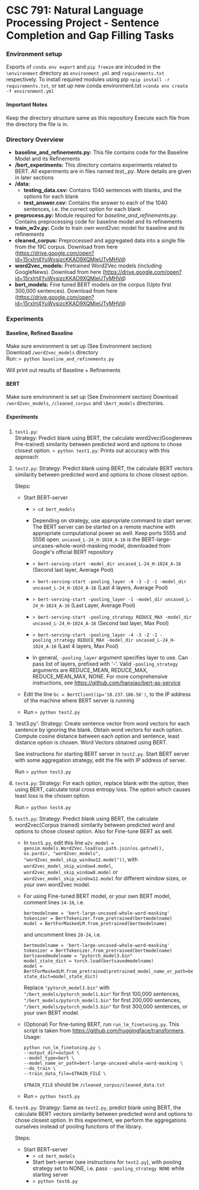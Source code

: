 # CSC 791: Natural Language Processing Project - Sentence Completion and Gap Filling Tasks

### Environment setup 
Exports of `conda env export` and `pip freeze` are inlcuded in the `\environment` directory as `environment.yml` and `requirements.txt` respectively.
To install required modules using pip `>pip install -r requirements.txt`, or
set up new conda environment.txt `>conda env create -f environment.yml`

#### Important Notes
Keep the directory structure same as this repository
Execute each file from the directory the file is in.
### Directory Overview
- **baseline_and_refinements.py:** This file contains code for the Baseline Model and its Refinements
- **/bert_experiments:** This  directory contains experiments related to BERT. All experiments are in files named *test_<num>.py*. More details are given in later sections
- **/data:**
  - **testing_data.csv:** Contains 1040 sentences with blanks, and the options for each blank
  - **test_answer.csv:** Contains the answer to each of the 1040 sentences, i.e. the correct option for each blank
- **preprocess.py:** Module required for *baseline_and_refinements.py*. Contains preprocessing code for baseline model and its refinements
- **train_w2v.py:** Code to train own word2vec model for baseline and its refinements
- **cleaned_corpus:** Preprocessed and aggregated data into a single file from the 19C corpus. Download from here (https://drive.google.com/open?id=15rxIrt4YuWvsjzcKKAD9XQMieUTyMHVd) 
- **word2vec_models:** Pretrained Word2Vec models (including GoogleNews). Download from here (https://drive.google.com/open?id=15rxIrt4YuWvsjzcKKAD9XQMieUTyMHVd) 
- **bert_models:** Fine tuned BERT models on the corpus (Upto first 300,000 sentences). Download from here (https://drive.google.com/open?id=15rxIrt4YuWvsjzcKKAD9XQMieUTyMHVd)

### Experiments

#### Baseline, Refined Baseline
Make sure environment is set up (See Environment section)  
Download `/word2vec_models` directory  
Run:
`> python baseline_and_refinements.py`

Will print out results of Baseline + Refinements

#### BERT
Make sure environment is set up (See Environment section)
Download `/word2vec_models`, `/cleaned_corpus` and `\bert_models` directories.

##### Experiments
1. `test1.py`:  
Strategy: Predict blank using BERT, the calculate word2vec(Googlenews Pre-trained) similarity between predicted word and options to chose closest option.
`> python test1.py`: Prints out accuracy with this approach

2. `test2.py`:
Strategy: Predict blank using BERT, the calculate BERT vectors similarity between predicted word and options to chose closest option.

    Steps:
    - Start BERT-server
        - `> cd bert_models`
        - Depending on strategy, use appropriate command to start server. The BERT server can be started on a remote machine with appropriate computational power as well. Keep ports 5555 and 5556 open. `uncased_L-24_H-1024_A-16` is the BERT-large-uncases-whole-word-masking model, downloaded from Google's official BERT repository
        - `> bert-serving-start -model_dir uncased_L-24_H-1024_A-16` (Second last layer, Average Pool)
        - `> bert-serving-start -pooling_layer -4 -3 -2 -1 -model_dir uncased_L-24_H-1024_A-16` (Last 4 layers, Average Pool)
        - `> bert-serving-start -pooling_layer -1 -model_dir uncased_L-24_H-1024_A-16` (Last Layer, Average Pool)
        - `> bert-serving-start -pooling_strategy REDUCE_MAX -model_dir uncased_L-24_H-1024_A-16` (Second last layer, Max Pool)
        - `> bert-serving-start -pooling_layer -4 -3 -2 -1 -pooling_strategy REDUCE_MAX -model_dir uncased_L-24_H-1024_A-16` (Last 4 layers, Max Pool)
        
        - In general, `-pooling_layer` argument specifies layer to use. Can pass list of layers, prefixed with '-'. Valid `-pooling_strategy` arguments are REDUCE_MEAN, REDUCE_MAX, REDUCE_MEAN_MAX, NONE. For more comprehensive instructions, see https://github.com/hanxiao/bert-as-service
    
    - Edit the line `bc = BertClient(ip='18.237.186.56')`, to the IP address of the machine where BERT server is running
    - Run `> python test2.py`


3. `test3.py':
Strategy: Create sentence vector from word vectors for each sentence by ignoring the blank. Obtain word vectors for each option. Compute cosine distance between each option and sentence, least distance option is chosen. Word Vectors obtained using BERT.

    See instructions for starting BERT server in `test2.py`. Start BERT server with some aggregation strategy, edit the file with IP address of server.
    
    Run `> python test3.py`

4. `test4.py`:
Strategy: For each option, replace blank with the option, then using BERT, calculate total cross entropy loss. The option which causes least loss is the chosen option.

    Run `> python test4.py`

5. `test5.py`:
Strategy: Predict blank using BERT, the calculate word2vec(Corpus trained) similarity between predicted word and options to chose closest option. Also for Fine-tune BERT as well.

    - In `test5.py`, edit this line `w2v_model = gensim.models.Word2Vec.load(os.path.join(os.getcwd(), os.pardir, "word2vec_models", "word2vec_model_skip_window12.model"))`, with `word2vec_model_skip_window4.model`, `word2vec_model_skip_window8.model` or `word2vec_model_skip_window12.model` for different window sizes, or your own word2vec model.
    
    - For using Fine-tuned BERT model, or your own BERT model, comment lines `14-16`, i.e. 
        ```
        bertmodelname = 'bert-large-uncased-whole-word-masking'
        tokenizer = BertTokenizer.from_pretrained(bertmodelname)
        model = BertForMaskedLM.from_pretrained(bertmodelname)
        ```
        and uncomment lines `20-24`, i.e.
        ```
        bertmodelname = 'bert-large-uncased-whole-word-masking'
        tokenizer = BertTokenizer.from_pretrained(bertmodelname)
        bertsavedmodelname = "pytorch_model3.bin"
        model_state_dict = torch.load(bertsavedmodelname)
        model = BertForMaskedLM.from_pretrained(pretrained_model_name_or_path=bertmodelname, state_dict=model_state_dict)
        ```
        
        Replace `"pytorch_model3.bin"` with `"/bert_models/pytorch_model1.bin"` for first 100,000 sentences, `"/bert_models/pytorch_model1.bin"` for first 200,000 sentences, `"/bert_models/pytorch_model3.bin"` for first 300,000 sentences, or your own BERT model. 
    
    - (Optional) For fine-tuning BERT, run `run_lm_finetuning.py`. This script is taken from https://github.com/huggingface/transformers. Usage:
        ```
        python run_lm_finetuning.py \
        --output_dir=output \
        --model_type=bert \
        --model_name_or_path=bert-large-uncased-whole-word-masking \
        --do_train \
        --train_data_file=$TRAIN_FILE \
        ```
        `$TRAIN_FILE` should be `/cleaned_corpus/cleaned_data.txt`
    - Run `> python test5.py`

6. `test6.py`:
Strategy: Same as `test2.py`, predict blank using BERT, the calculate BERT vectors similarity between predicted word and options to chose closest option. In this experiment, we perform the aggregations ourselves instead of pooling functions of the library.

    Steps:
    - Start BERT-server
        - `> cd bert_models`
        - Start bert-server (see instructions for `test2.py`), with pooling strategy set to NONE, i.e. pass `--pooling_strategy NONE` while starting server
        - `> python test6.py`
